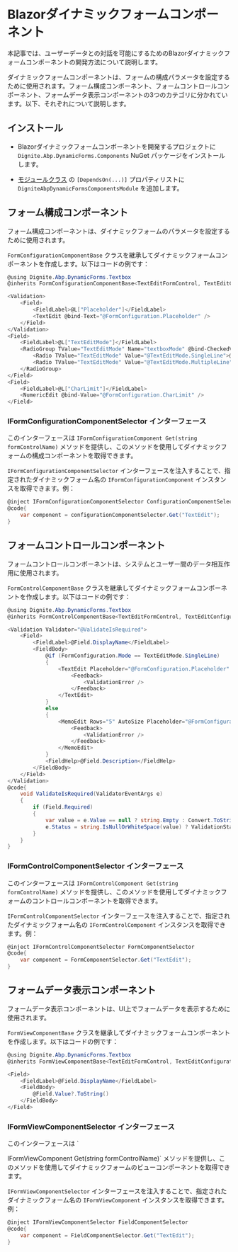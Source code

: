 # Blazorダイナミックフォームコンポーネント

本記事では、ユーザーデータとの対話を可能にするためのBlazorダイナミックフォームコンポーネントの開発方法について説明します。

ダイナミックフォームコンポーネントは、フォームの構成パラメータを設定するために使用されます。フォーム構成コンポーネント、フォームコントロールコンポーネント、フォームデータ表示コンポーネントの3つのカテゴリに分かれています。以下、それぞれについて説明します。

## インストール

* Blazorダイナミックフォームコンポーネントを開発するプロジェクトに `Dignite.Abp.DynamicForms.Components` NuGet パッケージをインストールします。

* [モジュールクラス](https://docs.abp.io/en/abp/latest/Module-Development-Basics) の `[DependsOn(...)]` プロパティリストに `DigniteAbpDynamicFormsComponentsModule` を追加します。

## フォーム構成コンポーネント

フォーム構成コンポーネントは、ダイナミックフォームのパラメータを設定するために使用されます。

`FormConfigurationComponentBase` クラスを継承してダイナミックフォームコンポーネントを作成します。以下はコードの例です：

```csharp
@using Dignite.Abp.DynamicForms.Textbox
@inherits FormConfigurationComponentBase<TextEditFormControl, TextEditConfiguration>

<Validation>
    <Field>
        <FieldLabel>@L["Placeholder"]</FieldLabel>
        <TextEdit @bind-Text="@FormConfiguration.Placeholder" />
    </Field>
</Validation>
<Field>
    <FieldLabel>@L["TextEditMode"]</FieldLabel>
    <RadioGroup TValue="TextEditMode" Name="textboxMode" @bind-CheckedValue="@FormConfiguration.Mode">
        <Radio TValue="TextEditMode" Value="@TextEditMode.SingleLine">@L["SingleLine"]</Radio>
        <Radio TValue="TextEditMode" Value="@TextEditMode.MultipleLine">@L["MultipleLine"]</Radio>
    </RadioGroup>
</Field>
<Field>
    <FieldLabel>@L["CharLimit"]</FieldLabel>
    <NumericEdit @bind-Value="@FormConfiguration.CharLimit" />
</Field>
```

### IFormConfigurationComponentSelector インターフェース

このインターフェースは `IFormConfigurationComponent Get(string formControlName)` メソッドを提供し、このメソッドを使用してダイナミックフォームの構成コンポーネントを取得できます。

`IFormConfigurationComponentSelector` インターフェースを注入することで、指定されたダイナミックフォーム名の `IFormConfigurationComponent` インスタンスを取得できます。例：

```csharp
@inject IFormConfigurationComponentSelector ConfigurationComponentSelector
@code{
    var component = configurationComponentSelector.Get("TextEdit");
}
```

## フォームコントロールコンポーネント

フォームコントロールコンポーネントは、システムとユーザー間のデータ相互作用に使用されます。

`FormControlComponentBase` クラスを継承してダイナミックフォームコンポーネントを作成します。以下はコードの例です：

```csharp
@using Dignite.Abp.DynamicForms.Textbox
@inherits FormControlComponentBase<TextEditFormControl, TextEditConfiguration, string>

<Validation Validator="@ValidateIsRequired">
    <Field>
        <FieldLabel>@Field.DisplayName</FieldLabel>
        <FieldBody>
            @if (FormConfiguration.Mode == TextEditMode.SingleLine)
            {
                <TextEdit Placeholder="@FormConfiguration.Placeholder" MaxLength="@FormConfiguration.CharLimit" Text="@Field.Value?.ToString()" TextChanged="@ChangeValueAsync">
                    <Feedback>
                        <ValidationError />
                    </Feedback>
                </TextEdit>
            }
            else
            {
                <MemoEdit Rows="5" AutoSize Placeholder="@FormConfiguration.Placeholder" MaxLength="@FormConfiguration.CharLimit" Text="@Field.Value?.ToString()" TextChanged="@ChangeValueAsync">
                    <Feedback>
                        <ValidationError />
                    </Feedback>
                </MemoEdit>
            }
            <FieldHelp>@Field.Description</FieldHelp>
        </FieldBody>
    </Field>
</Validation>
@code{
    void ValidateIsRequired(ValidatorEventArgs e)
    {
        if (Field.Required)
        {
            var value = e.Value == null ? string.Empty : Convert.ToString(e.Value);
            e.Status = string.IsNullOrWhiteSpace(value) ? ValidationStatus.Error : ValidationStatus.Success;
        }
    }
}
```

### IFormControlComponentSelector インターフェース

このインターフェースは `IFormControlComponent Get(string formControlName)` メソッドを提供し、このメソッドを使用してダイナミックフォームのコントロールコンポーネントを取得できます。

`IFormControlComponentSelector` インターフェースを注入することで、指定されたダイナミックフォーム名の `IFormControlComponent` インスタンスを取得できます。例：

```csharp
@inject IFormControlComponentSelector FormComponentSelector
@code{
    var component = FormComponentSelector.Get("TextEdit");
}
```

## フォームデータ表示コンポーネント

フォームデータ表示コンポーネントは、UI上でフォームデータを表示するために使用されます。

`FormViewComponentBase` クラスを継承してダイナミックフォームコンポーネントを作成します。以下はコードの例です：

```csharp
@using Dignite.Abp.DynamicForms.Textbox
@inherits FormViewComponentBase<TextEditFormControl, TextEditConfiguration>

<Field>
    <FieldLabel>@Field.DisplayName</FieldLabel>
    <FieldBody>
        @Field.Value?.ToString()
    </FieldBody>
</Field>
```

### IFormViewComponentSelector インターフェース

このインターフェースは `

IFormViewComponent Get(string formControlName)` メソッドを提供し、このメソッドを使用してダイナミックフォームのビューコンポーネントを取得できます。

`IFormViewComponentSelector` インターフェースを注入することで、指定されたダイナミックフォーム名の `IFormViewComponent` インスタンスを取得できます。例：

```csharp
@inject IFormViewComponentSelector FieldComponentSelector
@code{
    var component = FieldComponentSelector.Get("TextEdit");
}
```
